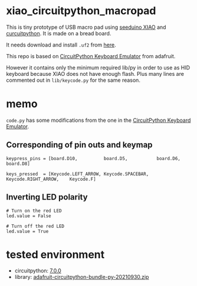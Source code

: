 # xiao_circuitpython_macropad

This is tiny prototype of USB macro pad using [seeduino XIAO](https://wiki.seeedstudio.com/Seeeduino-XIAO/) and [curcuitpython](https://circuitpython.org/).
It is made on a bread board.

It needs download and install `.uf2` from [here](https://circuitpython.org/board/seeeduino_xiao/). 

This repo is based on [CircuitPython Keyboard Emulator](https://learn.adafruit.com/circuitpython-essentials/circuitpython-hid-keyboard-and-mouse#circuitpython-keyboard-emulator-2985260-1) from adafruit.

However it contains only the minimum required lib/py in order to use as HID keyboard because XIAO does not have enough flash.
Plus many lines are commented out in `lib/keycode.py` for the same reason.

# memo

`code.py` has some modifications from the one in the [CircuitPython Keyboard Emulator](https://learn.adafruit.com/circuitpython-essentials/circuitpython-hid-keyboard-and-mouse#circuitpython-keyboard-emulator-2985260-1).

## Corresponding of pin outs and keymap 

```
keypress_pins = [board.D10,          board.D5,           board.D6,               board.D8]

keys_pressed  = [Keycode.LEFT_ARROW, Keycode.SPACEBAR,   Keycode.RIGHT_ARROW,    Keycode.F]
```

## Inverting LED polarity

```
# Turn on the red LED
led.value = False

# Turn off the red LED
led.value = True
```

# tested environment

- circuitpython: [7.0.0](https://circuitpython.org/board/seeeduino_xiao/)
- library: [adafruit-circuitpython-bundle-py-20210930.zip](https://circuitpython.org/libraries)
